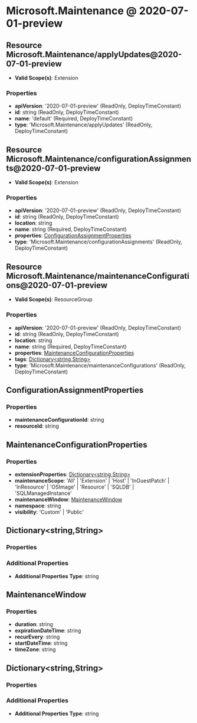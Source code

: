 # Microsoft.Maintenance @ 2020-07-01-preview

## Resource Microsoft.Maintenance/applyUpdates@2020-07-01-preview
* **Valid Scope(s)**: Extension
### Properties
* **apiVersion**: '2020-07-01-preview' (ReadOnly, DeployTimeConstant)
* **id**: string (ReadOnly, DeployTimeConstant)
* **name**: 'default' (Required, DeployTimeConstant)
* **type**: 'Microsoft.Maintenance/applyUpdates' (ReadOnly, DeployTimeConstant)

## Resource Microsoft.Maintenance/configurationAssignments@2020-07-01-preview
* **Valid Scope(s)**: Extension
### Properties
* **apiVersion**: '2020-07-01-preview' (ReadOnly, DeployTimeConstant)
* **id**: string (ReadOnly, DeployTimeConstant)
* **location**: string
* **name**: string (Required, DeployTimeConstant)
* **properties**: [ConfigurationAssignmentProperties](#configurationassignmentproperties)
* **type**: 'Microsoft.Maintenance/configurationAssignments' (ReadOnly, DeployTimeConstant)

## Resource Microsoft.Maintenance/maintenanceConfigurations@2020-07-01-preview
* **Valid Scope(s)**: ResourceGroup
### Properties
* **apiVersion**: '2020-07-01-preview' (ReadOnly, DeployTimeConstant)
* **id**: string (ReadOnly, DeployTimeConstant)
* **location**: string
* **name**: string (Required, DeployTimeConstant)
* **properties**: [MaintenanceConfigurationProperties](#maintenanceconfigurationproperties)
* **tags**: [Dictionary<string,String>](#dictionarystringstring)
* **type**: 'Microsoft.Maintenance/maintenanceConfigurations' (ReadOnly, DeployTimeConstant)

## ConfigurationAssignmentProperties
### Properties
* **maintenanceConfigurationId**: string
* **resourceId**: string

## MaintenanceConfigurationProperties
### Properties
* **extensionProperties**: [Dictionary<string,String>](#dictionarystringstring)
* **maintenanceScope**: 'All' | 'Extension' | 'Host' | 'InGuestPatch' | 'InResource' | 'OSImage' | 'Resource' | 'SQLDB' | 'SQLManagedInstance'
* **maintenanceWindow**: [MaintenanceWindow](#maintenancewindow)
* **namespace**: string
* **visibility**: 'Custom' | 'Public'

## Dictionary<string,String>
### Properties
### Additional Properties
* **Additional Properties Type**: string

## MaintenanceWindow
### Properties
* **duration**: string
* **expirationDateTime**: string
* **recurEvery**: string
* **startDateTime**: string
* **timeZone**: string

## Dictionary<string,String>
### Properties
### Additional Properties
* **Additional Properties Type**: string

